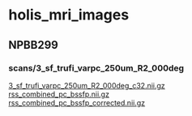 # holis_mri_images
## NPBB299
### scans/3_sf_trufi_varpc_250um_R2_000deg
[3_sf_trufi_varpc_250um_R2_000deg_c32.nii.gz](https://brain-api.cbi.pitt.edu/ng/public_h20/holis/mri/2022-10-05_7T_Ex_Vivo_HOLiS_NPBB328_Huge/scans/3_sf_trufi_varpc_250um_R2_000deg/3_sf_trufi_varpc_250um_R2_000deg_c32.nii.gz)<br>
[rss_combined_pc_bssfp.nii.gz](https://brain-api.cbi.pitt.edu/ng/public_h20/holis/mri/2022-10-05_7T_Ex_Vivo_HOLiS_NPBB328_Huge/scans/3_sf_trufi_varpc_250um_R2_000deg/rss_combined_pc_bssfp.nii.gz)<br>
[rss_combined_pc_bssfp_corrected.nii.gz](https://brain-api.cbi.pitt.edu/ng/public_h20/holis/mri/2022-10-05_7T_Ex_Vivo_HOLiS_NPBB328_Huge/scans/3_sf_trufi_varpc_250um_R2_000deg/)<br>
